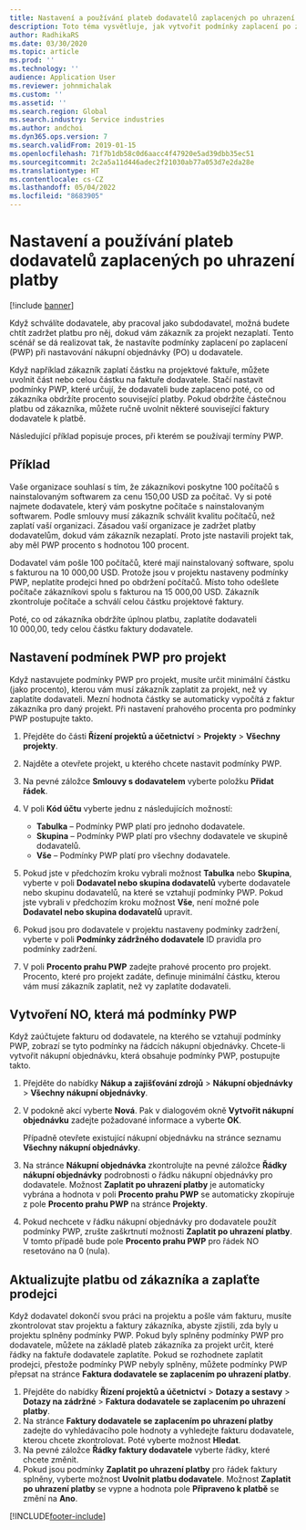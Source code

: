 ```yaml
---
title: Nastavení a používání plateb dodavatelů zaplacených po uhrazení platby
description: Toto téma vysvětluje, jak vytvořit podmínky zaplacení po zaplacení (pay-when-paid; PWP), abyste mohli uvolnit částečné platby dodavateli na základě plateb od zákazníka.
author: RadhikaRS
ms.date: 03/30/2020
ms.topic: article
ms.prod: ''
ms.technology: ''
audience: Application User
ms.reviewer: johnmichalak
ms.custom: ''
ms.assetid: ''
ms.search.region: Global
ms.search.industry: Service industries
ms.author: andchoi
ms.dyn365.ops.version: 7
ms.search.validFrom: 2019-01-15
ms.openlocfilehash: 71f7b1db58c0d6aacc4f47920e5ad39dbb35ec51
ms.sourcegitcommit: 2c2a5a11d446adec2f21030ab77a053d7e2da28e
ms.translationtype: HT
ms.contentlocale: cs-CZ
ms.lasthandoff: 05/04/2022
ms.locfileid: "8683905"
---
```

# <a name="set-up-and-use-pay-when-paid-vendor-payments"></a>Nastavení a používání plateb dodavatelů zaplacených po uhrazení platby

[!include [banner](../includes/banner.md)]

Když schválíte dodavatele, aby pracoval jako subdodavatel, možná budete chtít zadržet platbu pro něj, dokud vám zákazník za projekt nezaplatí. Tento scénář se dá realizovat tak, že nastavíte podmínky zaplacení po zaplacení (PWP) při nastavování nákupní objednávky (PO) u dodavatele.

Když například zákazník zaplatí částku na projektové faktuře, můžete uvolnit část nebo celou částku na faktuře dodavatele. Stačí nastavit podmínky PWP, které určují, že dodavateli bude zaplaceno poté, co od zákazníka obdržíte procento související platby. Pokud obdržíte částečnou platbu od zákazníka, můžete ručně uvolnit některé související faktury dodavatele k platbě.

Následující příklad popisuje proces, při kterém se používají termíny PWP.

## <a name="example"></a>Příklad

Vaše organizace souhlasí s tím, že zákazníkovi poskytne 100 počítačů s nainstalovaným softwarem za cenu 150,00 USD za počítač. Vy si poté najmete dodavatele, který vám poskytne počítače s nainstalovaným softwarem. Podle smlouvy musí zákazník schválit kvalitu počítačů, než zaplatí vaší organizaci. Zásadou vaší organizace je zadržet platby dodavatelům, dokud vám zákazník nezaplatí. Proto jste nastavili projekt tak, aby měl PWP procento s hodnotou 100 procent.

Dodavatel vám pošle 100 počítačů, které mají nainstalovaný software, spolu s fakturou na 10 000,00 USD. Protože jsou v projektu nastaveny podmínky PWP, neplatíte prodejci hned po obdržení počítačů. Místo toho odešlete počítače zákazníkovi spolu s fakturou na 15 000,00 USD. Zákazník zkontroluje počítače a schválí celou částku projektové faktury.

Poté, co od zákazníka obdržíte úplnou platbu, zaplatíte dodavateli 10 000,00, tedy celou částku faktury dodavatele.

## <a name="set-up-pwp-terms-for-a-project"></a>Nastavení podmínek PWP pro projekt

Když nastavujete podmínky PWP pro projekt, musíte určit minimální částku (jako procento), kterou vám musí zákazník zaplatit za projekt, než vy zaplatíte dodavateli. Mezní hodnota částky se automaticky vypočítá z faktur zákazníka pro daný projekt. Při nastavení prahového procenta pro podmínky PWP postupujte takto.

1. Přejděte do části **Řízení projektů a účetnictví** \> **Projekty** \> **Všechny projekty**.
2. Najděte a otevřete projekt, u kterého chcete nastavit podmínky PWP.
3. Na pevné záložce **Smlouvy s dodavatelem** vyberte položku **Přidat řádek**.
3. V poli **Kód účtu** vyberte jednu z následujících možností:

    - **Tabulka** – Podmínky PWP platí pro jednoho dodavatele.
    - **Skupina** – Podmínky PWP platí pro všechny dodavatele ve skupině dodavatelů.
    - **Vše** – Podmínky PWP platí pro všechny dodavatele.

4. Pokud jste v předchozím kroku vybrali možnost **Tabulka** nebo **Skupina**, vyberte v poli **Dodavatel nebo skupina dodavatelů** vyberte dodavatele nebo skupinu dodavatelů, na které se vztahují podmínky PWP. Pokud jste vybrali v předchozím kroku možnost **Vše**, není možné pole **Dodavatel nebo skupina dodavatelů** upravit.
5. Pokud jsou pro dodavatele v projektu nastaveny podmínky zadržení, vyberte v poli **Podmínky zádržného dodavatele** ID pravidla pro podmínky zadržení.
6. V poli **Procento prahu PWP** zadejte prahové procento pro projekt. Procento, které pro projekt zadáte, definuje minimální částku, kterou vám musí zákazník zaplatit, než vy zaplatíte dodavateli.

## <a name="create-a-po-that-has-pwp-terms"></a>Vytvoření NO, která má podmínky PWP

Když zaúčtujete fakturu od dodavatele, na kterého se vztahují podmínky PWP, zobrazí se tyto podmínky na řádcích nákupní objednávky. Chcete-li vytvořit nákupní objednávku, která obsahuje podmínky PWP, postupujte takto.

1. Přejděte do nabídky **Nákup a zajišťování zdrojů** \> **Nákupní objednávky** \> **Všechny nákupní objednávky**.
2. V podokně akcí vyberte **Nová**. Pak v dialogovém okně **Vytvořit nákupní objednávku** zadejte požadované informace a vyberte **OK**.

    Případně otevřete existující nákupní objednávku na stránce seznamu **Všechny nákupní objednávky**.

4. Na stránce **Nákupní objednávka** zkontrolujte na pevné záložce **Řádky nákupní objednávky** podrobnosti o řádku nákupní objednávky pro dodavatele. Možnost **Zaplatit po uhrazení platby** je automaticky vybrána a hodnota v poli **Procento prahu PWP** se automaticky zkopíruje z pole **Procento prahu PWP** na stránce **Projekty**.
6. Pokud nechcete v řádku nákupní objednávky pro dodavatele použít podmínky PWP, zrušte zaškrtnutí možnosti **Zaplatit po uhrazení platby**. V tomto případě bude pole **Procento prahu PWP** pro řádek NO resetováno na 0 (nula).

## <a name="update-a-customer-payment-and-pay-the-vendor"></a>Aktualizujte platbu od zákazníka a zaplaťte prodejci

Když dodavatel dokončí svou práci na projektu a pošle vám fakturu, musíte zkontrolovat stav projektu a faktury zákazníka, abyste zjistili, zda byly u projektu splněny podmínky PWP. Pokud byly splněny podmínky PWP pro dodavatele, můžete na základě plateb zákazníka za projekt určit, které řádky na faktuře dodavatele zaplatíte. Pokud se rozhodnete zaplatit prodejci, přestože podmínky PWP nebyly splněny, můžete podmínky PWP přepsat na stránce **Faktura dodavatele se zaplacením po uhrazení platby**.

1. Přejděte do nabídky **Řízení projektů a účetnictví** \> **Dotazy a sestavy** \> **Dotazy na zádržné** \> **Faktura dodavatele se zaplacením po uhrazení platby**.
2. Na stránce **Faktury dodavatele se zaplacením po uhrazení platby** zadejte do vyhledávacího pole hodnoty a vyhledejte fakturu dodavatele, kterou chcete zkontrolovat. Poté vyberte možnost **Hledat**.
3. Na pevné záložce **Řádky faktury dodavatele** vyberte řádky, které chcete změnit.
4. Pokud jsou podmínky **Zaplatit po uhrazení platby** pro řádek faktury splněny, vyberte možnost **Uvolnit platbu dodavatele**. Možnost **Zaplatit po uhrazení platby** se vypne a hodnota pole **Připraveno k platbě** se změní na **Ano**.


[!INCLUDE[footer-include](../includes/footer-banner.md)]